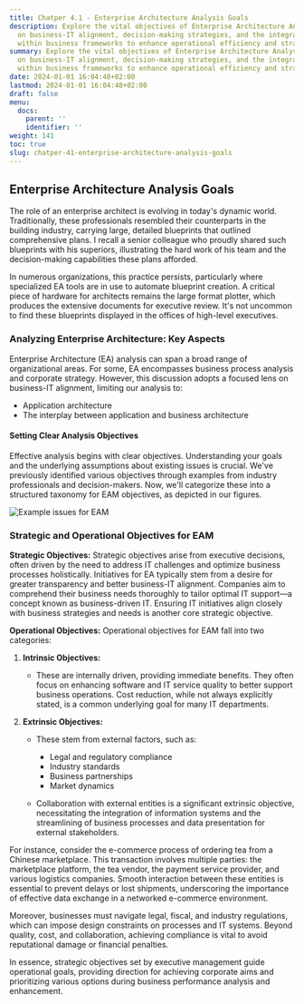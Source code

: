 ```yaml
---
title: Chatper 4.1 - Enterprise Architecture Analysis Goals
description: Explore the vital objectives of Enterprise Architecture Analysis focusing
  on business-IT alignment, decision-making strategies, and the integration of applications
  within business frameworks to enhance operational efficiency and strategic planning.
summary: Explore the vital objectives of Enterprise Architecture Analysis focusing
  on business-IT alignment, decision-making strategies, and the integration of applications
  within business frameworks to enhance operational efficiency and strategic planning.
date: 2024-01-01 16:04:48+02:00
lastmod: 2024-01-01 16:04:48+02:00
draft: false
menu:
  docs:
    parent: ''
    identifier: ''
weight: 141
toc: true
slug: chatper-41-enterprise-architecture-analysis-goals
---
```



## Enterprise Architecture Analysis Goals

The role of an enterprise architect is evolving in today's dynamic world. Traditionally, these professionals resembled their counterparts in the building industry, carrying large, detailed blueprints that outlined comprehensive plans. I recall a senior colleague who proudly shared such blueprints with his superiors, illustrating the hard work of his team and the decision-making capabilities these plans afforded.

In numerous organizations, this practice persists, particularly where specialized EA tools are in use to automate blueprint creation. A critical piece of hardware for architects remains the large format plotter, which produces the extensive documents for executive review. It's not uncommon to find these blueprints displayed in the offices of high-level executives.

### Analyzing Enterprise Architecture: Key Aspects

Enterprise Architecture (EA) analysis can span a broad range of organizational areas. For some, EA encompasses business process analysis and corporate strategy. However, this discussion adopts a focused lens on business-IT alignment, limiting our analysis to:

- Application architecture
- The interplay between application and business architecture

#### Setting Clear Analysis Objectives

Effective analysis begins with clear objectives. Understanding your goals and the underlying assumptions about existing issues is crucial. We've previously identified various objectives through examples from industry professionals and decision-makers. Now, we'll categorize these into a structured taxonomy for EAM objectives, as depicted in our figures.

![Example issues for EAM](https://cdn.sa.net/2024/02/05/6kiRPU4xgebcvhn.png)

### Strategic and Operational Objectives for EAM

**Strategic Objectives:**
Strategic objectives arise from executive decisions, often driven by the need to address IT challenges and optimize business processes holistically. Initiatives for EA typically stem from a desire for greater transparency and better business-IT alignment. Companies aim to comprehend their business needs thoroughly to tailor optimal IT support—a concept known as business-driven IT. Ensuring IT initiatives align closely with business strategies and needs is another core strategic objective.

**Operational Objectives:**
Operational objectives for EAM fall into two categories:

1. **Intrinsic Objectives:**
   - These are internally driven, providing immediate benefits. They often focus on enhancing software and IT service quality to better support business operations. Cost reduction, while not always explicitly stated, is a common underlying goal for many IT departments.

2. **Extrinsic Objectives:**
   - These stem from external factors, such as:
     - Legal and regulatory compliance
     - Industry standards
     - Business partnerships
     - Market dynamics
   
   - Collaboration with external entities is a significant extrinsic objective, necessitating the integration of information systems and the streamlining of business processes and data presentation for external stakeholders.

For instance, consider the e-commerce process of ordering tea from a Chinese marketplace. This transaction involves multiple parties: the marketplace platform, the tea vendor, the payment service provider, and various logistics companies. Smooth interaction between these entities is essential to prevent delays or lost shipments, underscoring the importance of effective data exchange in a networked e-commerce environment.

Moreover, businesses must navigate legal, fiscal, and industry regulations, which can impose design constraints on processes and IT systems. Beyond quality, cost, and collaboration, achieving compliance is vital to avoid reputational damage or financial penalties.

In essence, strategic objectives set by executive management guide operational goals, providing direction for achieving corporate aims and prioritizing various options during business performance analysis and enhancement.